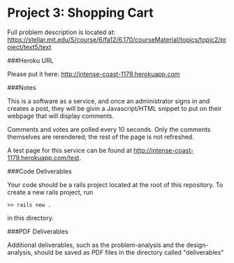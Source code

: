 Project 3: Shopping Cart
========================

Full problem description is located at:
https://stellar.mit.edu/S/course/6/fa12/6.170/courseMaterial/topics/topic2/project/text5/text

###Heroku URL

Please put it here: http://intense-coast-1179.herokuapp.com

###Notes

This is a software as a service, and once an administrator signs in and creates a post,
they will be givin a Javascript/HTML snippet to put on their webpage that will display comments.

Comments and votes are polled every 10 seconds. Only the comments themselves are rerendered; the
rest of the page is not refreshed. 

A test page for this service can be found at http://intense-coast-1179.herokuapp.com/test.


###Code Deliverables

Your code should be a rails project located at the root of this repository. To
create a new rails project, run

    >> rails new .

in this directory.


###PDF Deliverables

Additional deliverables, such as the problem-analysis and the design-analysis, should
be saved as PDF files in the directory called "deliverables"
